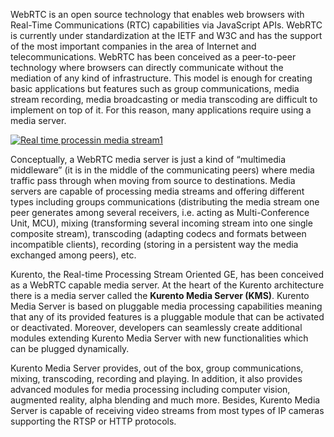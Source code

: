 WebRTC is an open source technology that enables web browsers with
Real-Time Communications (RTC) capabilities via JavaScript APIs. WebRTC
is currently under standardization at the IETF and W3C and has the
support of the most important companies in the area of Internet and
telecommunications. WebRTC has been conceived as a peer-to-peer
technology where browsers can directly communicate without the mediation
of any kind of infrastructure. This model is enough for creating basic
applications but features such as group communications, media stream
recording, media broadcasting or media transcoding are difficult to
implement on top of it. For this reason, many applications require using
a media server.

[![Real time processin media
stream1](/uploads/2015/04/Real-time-processin-media-stream1.png)](/uploads/2015/04/Real-time-processin-media-stream1.png)

Conceptually, a WebRTC media server is just a kind of “multimedia
middleware” (it is in the middle of the communicating peers) where media
traffic pass through when moving from source to destinations. Media
servers are capable of processing media streams and offering different
types including groups communications (distributing the media stream one
peer generates among several receivers, i.e. acting as Multi-Conference
Unit, MCU), mixing (transforming several incoming stream into one single
composite stream), transcoding (adapting codecs and formats between
incompatible clients), recording (storing in a persistent way the media
exchanged among peers), etc.

Kurento, the Real-time Processing Stream Oriented GE, has been conceived
as a WebRTC capable media server. At the heart of the Kurento
architecture there is a media server called the **Kurento Media Server
(KMS)**. Kurento Media Server is based on pluggable media processing
capabilities meaning that any of its provided features is a pluggable
module that can be activated or deactivated. Moreover, developers can
seamlessly create additional modules extending Kurento Media Server with
new functionalities which can be plugged dynamically.

Kurento Media Server provides, out of the box, group communications,
mixing, transcoding, recording and playing. In addition, it also
provides advanced modules for media processing including computer
vision, augmented reality, alpha blending and much more. Besides,
Kurento Media Server is capable of receiving video streams from most
types of IP cameras supporting the RTSP or HTTP protocols.

 
